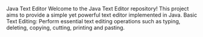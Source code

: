 
Java Text Editor
Welcome to the Java Text Editor repository! This project aims to provide a simple yet powerful text editor implemented in Java.
Basic Text Editing: Perform essential text editing operations such as typing, deleting, copying, cutting, printing and pasting.
